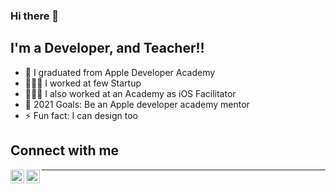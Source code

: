 ### Hi there 👋

<!--
**reyhanl/reyhanl** is a ✨ _special_ ✨ repository because its `README.md` (this file) appears on your GitHub profile.
-->

## I'm a Developer, and Teacher!!

- 🍎 I graduated from Apple Developer Academy 
- 🧑🏼‍💻 I worked at few Startup
- 👨🏼‍🏫 I also worked at an Academy as iOS Facilitator
- 🍎 2021 Goals: Be an Apple developer academy mentor
- ⚡ Fun fact: I can design too

## Connect with me


[<img align="left" alt="codeSTACKr | Instagram" width="22px" style="color: white" src="https://img.icons8.com/ultraviolet/40/000000/linkedin.png" />][Linkedin]
[<img align="left" alt="codeSTACKr | Instagram" width="22px" style="color: white" src="https://img.icons8.com/ultraviolet/40/000000/instagram-new.png" />][instagram]


---


[instagram]: https://instagram.com/reyhanmuhammadl
[linkedin]: https://linkedin.com/in/reyhan-muhammad-894148173/

